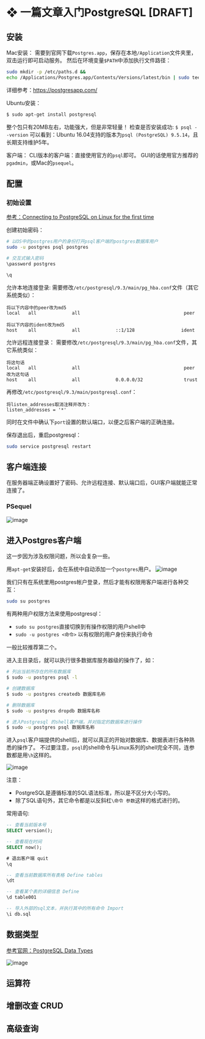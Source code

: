# ❖ 一篇文章入门PostgreSQL [DRAFT]


## 安装

Mac安装：
需要到官网下载`Postgres.app`，保存在本地`/Application`文件夹里，双击运行即可启动服务。
然后在环境变量`$PATH`中添加执行文件路径：
```sh
sudo mkdir -p /etc/paths.d &&
echo /Applications/Postgres.app/Contents/Versions/latest/bin | sudo tee /etc/paths.d/postgresapp
```

详细参考：https://postgresapp.com/


Ubuntu安装：
```sh
$ sudo apt-get install postgresql
```
整个包只有20MB左右，功能强大，但是非常轻量！
检查是否安装成功: `$ psql --version`
可以看到：Ubuntu 16.04支持的版本为`psql (PostgreSQL) 9.5.14`，且长期支持维护5年。

客户端：
CLI版本的客户端：直接使用官方的`psql`即可。
GUI的话使用官方推荐的`pgadmin`，或Mac的`psequel`。


## 配置

### 初始设置

[参考：Connecting to PostgreSQL on Linux for the first time](http://connect.boundlessgeo.com/docs/suite/4.6/dataadmin/pgGettingStarted/firstconnect.html)

创建初始密码：
```sh
# 以OS中的postgres用户的身份打开psql客户端的postgres数据库用户
sudo -u postgres psql postgres

# 交互式输入密码
\password postgres

\q
```

允许本地连接登录:
需要修改`/etc/postgresql/9.3/main/pg_hba.conf`文件（其它系统类似）：
```
将以下内容中的peer改为md5
local   all             all                                      peer

将以下内容的ident改为md5
host    all             all             ::1/128                 ident
```

允许远程连接登录：
需要修改`/etc/postgresql/9.3/main/pg_hba.conf`文件，其它系统类似：
```
将这句话
local   all             all                                      peer
改为这句话
host    all             all             0.0.0.0/32               trust
```

再修改`/etc/postgresql/9.3/main/postgresql.conf`：
```
将listen_addresses取消注释并改为：
listen_addresses = '*'
```
同时在文件中确认下`port`设置的默认端口，以便之后客户端的正确连接。

保存退出后，重启postgresql：
```sh
sudo service postgresql restart
```


## 客户端连接

在服务器端正确设置好了密码、允许远程连接、默认端口后，GUI客户端就能正常连接了。

### PSequel

![image](https://user-images.githubusercontent.com/14041622/49684926-a2433a80-fb15-11e8-997b-c74dc9053dd4.png)


## 进入Postgres客户端

这一步因为涉及权限问题，所以会复杂一些。

用`apt-get`安装好后，会在系统中自动添加一个`postgres`用户。
![image](https://user-images.githubusercontent.com/14041622/48971778-3a8ee900-f059-11e8-88bb-06e3a4db551d.png)

我们只有在系统里用postgres帐户登录，然后才能有权限用客户端进行各种交互：
```sh
sudo su postgres
```

有两种用户权限方法来使用postgresql：
- `sudo su postgres`直接切换到有操作权限的用户shell中
- `sudo -u postgres <命令>` 以有权限的用户身份来执行命令

一般比较推荐第二个。

进入主目录后，就可以执行很多数据库服务器级的操作了，如：
```sh
# 列出当前所存在的所有数据库
$ sudo -u postgres psql -l

# 创建数据库
$ sudo -u postgres createdb 数据库名称

# 删除数据库
$ sudo -u postgres dropdb 数据库名称

# 进入Postgresql 的shell客户端，并对指定的数据库进行操作
$ sudo -u postgres psql 数据库名称
```

进入`psql`客户端提供的shell后，就可以真正的开始对数据库、数据表进行各种熟悉的操作了。
不过要注意，`psql`的shell命令与Linux系列的shell完全不同，连参数都是用`\h`这样的。

![image](https://user-images.githubusercontent.com/14041622/48971926-95294480-f05b-11e8-9cad-bf956de9d8b5.png)

注意：
- PostgreSQL是遵循标准的SQL语法标准，所以是不区分大小写的。
- 除了SQL语句外，其它命令都是以反斜杠`\命令 参数`这样的格式进行的。

常用语句:
```sql
-- 查看当前版本号
SELECT version();

-- 查看现在时间
SELECT now();

# 退出客户端 quit
\q

-- 查看当前数据库所有表格 Define tables
\dt

-- 查看某个表的详细信息 Define
\d table001

-- 导入外部的sql文本，并执行其中的所有命令 Import
\i db.sql
```

## 数据类型

[参考官网：PostgreSQL Data Types](http://www.postgresqltutorial.com/postgresql-data-types/)

![image](https://user-images.githubusercontent.com/14041622/49637704-1d86ec80-fa41-11e8-94ac-261d52d713be.png)


## 运算符


## 增删改查 CRUD



## 高级查询 